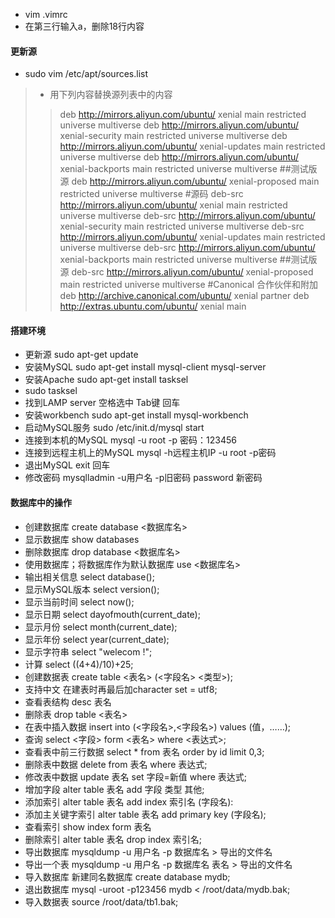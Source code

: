 * vim .vimrc   
* 在第三行输入a，删除18行内容

#### 更新源
* sudo vim /etc/apt/sources.list
>* 用下列内容替换源列表中的内容
>>deb http://mirrors.aliyun.com/ubuntu/ xenial main restricted universe multiverse
deb http://mirrors.aliyun.com/ubuntu/ xenial-security main restricted universe multiverse
deb http://mirrors.aliyun.com/ubuntu/ xenial-updates main restricted universe multiverse
deb http://mirrors.aliyun.com/ubuntu/ xenial-backports main restricted universe multiverse
##测试版源
deb http://mirrors.aliyun.com/ubuntu/ xenial-proposed main restricted universe multiverse
#源码
deb-src http://mirrors.aliyun.com/ubuntu/ xenial main restricted universe multiverse
deb-src http://mirrors.aliyun.com/ubuntu/ xenial-security main restricted universe multiverse
deb-src http://mirrors.aliyun.com/ubuntu/ xenial-updates main restricted universe multiverse
deb-src http://mirrors.aliyun.com/ubuntu/ xenial-backports main restricted universe multiverse
##测试版源
deb-src http://mirrors.aliyun.com/ubuntu/ xenial-proposed main restricted universe multiverse
#Canonical 合作伙伴和附加
deb http://archive.canonical.com/ubuntu/ xenial partner
deb http://extras.ubuntu.com/ubuntu/ xenial main

#### 搭建环境
* 更新源 sudo apt-get update
* 安装MySQL sudo apt-get install mysql-client mysql-server
* 安装Apache sudo apt-get install tasksel
* sudo tasksel
* 找到LAMP server 空格选中 Tab键 回车
* 安装workbench sudo apt-get install mysql-workbench
* 启动MySQL服务 sudo /etc/init.d/mysql start
* 连接到本机的MySQL mysql -u root -p   密码：123456
* 连接到远程主机上的MySQL mysql -h远程主机IP -u root -p密码
* 退出MySQL exit 回车
* 修改密码 mysqlladmin -u用户名 -p旧密码 password 新密码

#### 数据库中的操作
* 创建数据库 create database <数据库名>
* 显示数据库 show databases
* 删除数据库 drop database <数据库名>
* 使用数据库；将数据库作为默认数据库 use <数据库名>
* 输出相关信息 select database();
* 显示MySQL版本 select version();
* 显示当前时间 select now();
* 显示日期 select dayofmouth(current_date);
* 显示月份 select month(current_date);
* 显示年份 select year(current_date);
* 显示字符串 select "welecom !";
* 计算 select ((4+4)/10)+25;
* 创建数据表 create table <表名> (<字段名> <类型>);
* 支持中文 在建表时再最后加character set = utf8;
* 查看表结构 desc 表名
* 删除表 drop table <表名>
* 在表中插入数据 insert into (<字段名>,<字段名>) values (值，……);
* 查询 select <字段> form <表名> where <表达式>;
* 查看表中前三行数据 select * from 表名 order by id limit 0,3;
* 删除表中数据 delete from 表名 where 表达式;
* 修改表中数据 update 表名 set 字段=新值 where 表达式;
* 增加字段 alter table 表名 add 字段 类型 其他;
* 添加索引 alter table 表名 add index 索引名 (字段名):
* 添加主关键字索引 alter table 表名 add primary key (字段名);
* 查看索引 show index form 表名
* 删除索引 alter table 表名 drop index 索引名;
* 导出数据库 mysqldump -u 用户名 -p 数据库名 > 导出的文件名
* 导出一个表 mysqldump -u 用户名 -p 数据库名 表名 > 导出的文件名
* 导入数据库 新建同名数据库 create database mydb;
* 退出数据库 mysql -uroot -p123456 mydb < /root/data/mydb.bak;
* 导入数据表 source /root/data/tb1.bak;
